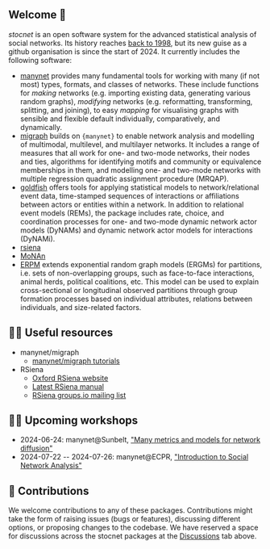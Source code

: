 ## Welcome 👋

*stocnet* is an open software system for the advanced statistical analysis of social networks.
Its history reaches [back to 1998](https://stocnet.gmw.rug.nl/content/project.htm),
but its new guise as a github organisation is since the start of 2024.
It currently includes the following software:

- [manynet](https://github.com/stocnet/manynet) provides many fundamental tools for working with many (if not most) types, formats, and classes of networks. These include functions for _making_ networks (e.g. importing existing data, generating various random graphs), _modifying_ networks (e.g. reformatting, transforming, splitting, and joining), to easy _mapping_ for visualising graphs with sensible and flexible default individually, comparatively, and dynamically.
- [migraph](https://github.com/stocnet/migraph) builds on `{manynet}` to enable network analysis and modelling of multimodal, multilevel, and multilayer networks. It includes a range of measures that all work for one- and two-mode networks, their nodes and ties, algorithms for identifying motifs and community or equivalence memberships in them, and modelling one- and two-mode networks with multiple regression quadratic assignment procedure (MRQAP).
- [goldfish](https://github.com/stocnet/goldfish) offers tools for applying statistical models to network/relational event data, time-stamped sequences of interactions or affiliations between actors or entities within a network. In addition to relational event models (REMs), the package includes rate, choice, and coordination processes for one- and two-mode dynamic network actor models (DyNAMs) and dynamic network actor models for interactions (DyNAMi).
- [rsiena](https://github.com/stocnet/rsiena)
- [MoNAn](https://github.com/stocnet/MoNAn)
- [ERPM](https://github.com/stocnet/ERPM) extends exponential random graph models (ERGMs) for partitions, i.e. sets of non-overlapping groups, such as face-to-face interactions, animal herds, political coalitions, etc. This model can be used to explain cross-sectional or longitudinal observed partitions through group formation processes based on individual attributes, relations between individuals, and size-related factors.

## 👩‍💻 Useful resources

- manynet/migraph
  - [manynet/migraph tutorials](https://github.com/stocnet/manynet?tab=readme-ov-file#tutorials)
- RSiena
  - [Oxford RSiena website](https://www.stats.ox.ac.uk/~snijders/siena/)
  - [Latest RSiena manual](https://www.stats.ox.ac.uk/~snijders/siena/RSiena_Manual.pdf)
  - [RSiena groups.io mailing list](https://groups.io/g/RSiena)

## 🙋‍♀️ Upcoming workshops

- 2024-06-24: manynet@Sunbelt, ["Many metrics and models for network diffusion"](https://sunbelt2024.com/workshop-schedule/)
- 2024-07-22 -- 2024-07-26: manynet@ECPR, ["Introduction to Social Network Analysis"](https://ecpr.eu/Events/Event/PanelDetails/15556)

## :information_desk_person: Contributions

We welcome contributions to any of these packages.
Contributions might take the form of raising issues (bugs or features), discussing different options,
or proposing changes to the codebase.
We have reserved a space for discussions across the stocnet packages at the [Discussions](https://github.com/orgs/stocnet/discussions) tab above.
